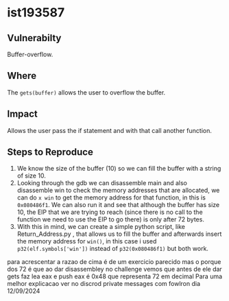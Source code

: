 # ist193587

## Vulnerabilty

Buffer-overflow.

## Where

The ```gets(buffer)``` allows the user to overflow the buffer.

## Impact

Allows the user pass the if statement and with that call another function.

## Steps to Reproduce
1. We know the size of the buffer (10) so we can fill the buffer with a string of size 10.
2. Looking through the gdb we can disassemble main and also disassemble win to check the memory addresses that are allocated, we can do ```x win``` to get the memory address for that function, in this is ```0x080486f1```. We can also run it and see that although the buffer has size 10, the EIP that we are trying to reach (since there is no call to the function we need to use the EIP to go there) is only after 72 bytes. 
3. With this in mind, we can create a simple python script, like Return_Address.py , that allows us to fill the buffer and afterwards insert the memory address for ```win()```, in this case i used ```p32(elf.symbols['win'])``` instead of ```p32(0x080486f1)``` but both work.

para acrescentar a razao de cima é de um exercicio parecido mas o porque dos 72 é que ao dar disassembley no challenge vemos que antes de ele dar gets faz lea eax e push eax é 0x48 que representa 72 em decimal
Para uma melhor explicacao ver no discrod private messages com fowlron dia 12/09/2024